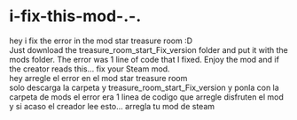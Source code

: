 # i-fix-this-mod-.-.
hey i fix the error in the mod star treasure room :D
<br>
Just download the treasure_room_start_Fix_version folder and put it with the mods folder. The error was 1 line of code that I fixed. Enjoy the mod and if the creator reads this... fix your Steam mod.
<br>
hey arregle el error en el mod star treasure room
<br>solo descarga la carpeta y treasure_room_start_Fix_version y ponla con la carpeta de mods el error era 1 linea de codigo que arregle disfruten el mod y si acaso el creador lee esto... arregla tu mod de steam
